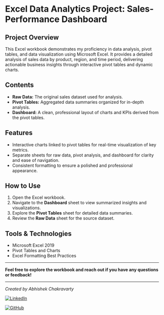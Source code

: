 # Excel Data Analytics Project: Sales-Performance Dashboard

## Project Overview

This Excel workbook demonstrates my proficiency in data analysis, pivot tables, and data visualization using Microsoft Excel. It provides a detailed analysis of sales data by product, region, and time period, delivering actionable business insights through interactive pivot tables and dynamic charts.

## Contents

- **Raw Data:** The original sales dataset used for analysis.
- **Pivot Tables:** Aggregated data summaries organized for in-depth analysis.
- **Dashboard:** A clean, professional layout of charts and KPIs derived from the pivot tables.

## Features

- Interactive charts linked to pivot tables for real-time visualization of key metrics.
- Separate sheets for raw data, pivot analysis, and dashboard for clarity and ease of navigation.
- Consistent formatting to ensure a polished and professional appearance.

## How to Use

1. Open the Excel workbook.
2. Navigate to the **Dashboard** sheet to view summarized insights and visualizations.
3. Explore the **Pivot Tables** sheet for detailed data summaries.
4. Review the **Raw Data** sheet for the source dataset.

## Tools & Technologies

- Microsoft Excel 2019
- Pivot Tables and Charts
- Excel Formatting Best Practices

---

**Feel free to explore the workbook and reach out if you have any questions or feedback!**

---

_Created by Abhishek Chakravarty_

[![LinkedIn](https://img.shields.io/badge/LinkedIn-Profile-blue?style=for-the-badge&logo=linkedin&logoColor=white)](https://www.linkedin.com/in/iamchakravarty/)

[![GitHub](https://img.shields.io/badge/GitHub-Profile-black?style=for-the-badge&logo=github&logoColor=white)](https://github.com/Chakru)
